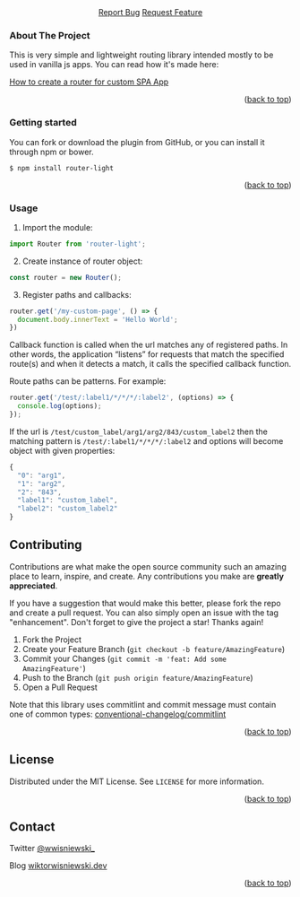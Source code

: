 <div align="center">
  <span>
    <a href="https://github.com/wisniewski94/router-light/issues">Report Bug</a>
    <a href="https://github.com/wisniewski94/router-light/issues">Request Feature</a>
  </span>
</div>

<!-- ABOUT THE PROJECT -->
### About The Project

This is very simple and lightweight routing library intended mostly to be used in vanilla js apps. You can read how it's made here:

[How to create a router for custom SPA App](https://www.wiktorwisniewski.dev/blog/how-to-create-router-library)

<p align="right">(<a href="#top">back to top</a>)</p>

### Getting started

You can fork or download the plugin from GitHub, or you can install it through npm or bower.

```
$ npm install router-light
```

<p align="right">(<a href="#top">back to top</a>)</p>

### Usage
1. Import the module:

```js
import Router from 'router-light';
```

2. Create instance of router object:

```js
const router = new Router();
```

3. Register paths and callbacks:
```js
router.get('/my-custom-page', () => {
  document.body.innerText = 'Hello World';
})
```

Callback function is called when the url matches any of registered paths. In other words, the application “listens” for requests that match the specified route(s)  and when it detects a match, it calls the specified callback function.

Route paths can be patterns. For example:
```js
router.get('/test/:label1/*/*/*/:label2', (options) => {
  console.log(options);
});
```

If the url is `/test/custom_label/arg1/arg2/843/custom_label2` then the matching pattern is `/test/:label1/*/*/*/:label2` and options will become object with given properties:

```js
{
  "0": "arg1",
  "1": "arg2",
  "2": "843",
  "label1": "custom_label",
  "label2": "custom_label2"
}
```

<!-- CONTRIBUTING -->
## Contributing

Contributions are what make the open source community such an amazing place to learn, inspire, and create. Any contributions you make are **greatly appreciated**.

If you have a suggestion that would make this better, please fork the repo and create a pull request. You can also simply open an issue with the tag "enhancement".
Don't forget to give the project a star! Thanks again!

1. Fork the Project
2. Create your Feature Branch (`git checkout -b feature/AmazingFeature`)
3. Commit your Changes (`git commit -m 'feat: Add some AmazingFeature'`)
4. Push to the Branch (`git push origin feature/AmazingFeature`)
5. Open a Pull Request

Note that this library uses commitlint and commit message must contain one of common types: [conventional-changelog/commitlint](https://github.com/conventional-changelog/commitlint)

<p align="right">(<a href="#top">back to top</a>)</p>



<!-- LICENSE -->
## License

Distributed under the MIT License. See `LICENSE` for more information.

<p align="right">(<a href="#top">back to top</a>)</p>

<!-- CONTACT -->
## Contact

Twitter [@wwisniewski_](https://twitter.com/wwisniewski_)

Blog [wiktorwisniewski.dev](https://wiktorwisniewski.dev)

<p align="right">(<a href="#top">back to top</a>)</p>
